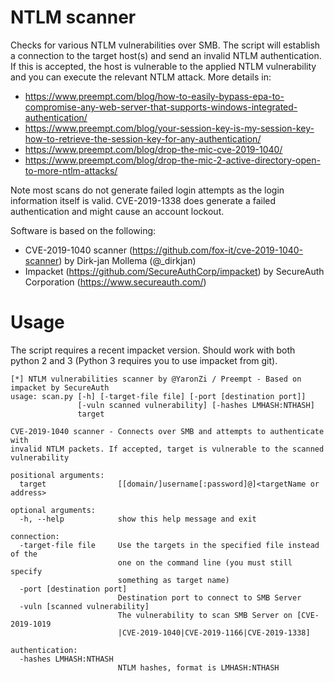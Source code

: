 # NTLM scanner

Checks for various NTLM vulnerabilities over SMB.
The script will establish a connection to the target host(s) and send
an invalid NTLM authentication. If this is accepted, the host is vulnerable to
the applied NTLM vulnerability and you can execute the relevant NTLM attack.
More details in:
- https://www.preempt.com/blog/how-to-easily-bypass-epa-to-compromise-any-web-server-that-supports-windows-integrated-authentication/
- https://www.preempt.com/blog/your-session-key-is-my-session-key-how-to-retrieve-the-session-key-for-any-authentication/
- https://www.preempt.com/blog/drop-the-mic-cve-2019-1040/
- https://www.preempt.com/blog/drop-the-mic-2-active-directory-open-to-more-ntlm-attacks/

Note most scans do not generate failed login attempts as the login information itself is valid. CVE-2019-1338 does generate
a failed authentication and might cause an account lockout.

Software is based on the following:
- CVE-2019-1040 scanner (https://github.com/fox-it/cve-2019-1040-scanner) by Dirk-jan Mollema (@_dirkjan)
- Impacket (https://github.com/SecureAuthCorp/impacket) by SecureAuth Corporation (https://www.secureauth.com/)

# Usage
The script requires a recent impacket version. Should work with both python 2 and 3 (Python 3 requires you to use impacket from git).

```
[*] NTLM vulnerabilities scanner by @YaronZi / Preempt - Based on impacket by SecureAuth
usage: scan.py [-h] [-target-file file] [-port [destination port]]
               [-vuln scanned vulnerability] [-hashes LMHASH:NTHASH]
               target

CVE-2019-1040 scanner - Connects over SMB and attempts to authenticate with
invalid NTLM packets. If accepted, target is vulnerable to the scanned
vulnerability

positional arguments:
  target                [[domain/]username[:password]@]<targetName or address>

optional arguments:
  -h, --help            show this help message and exit

connection:
  -target-file file     Use the targets in the specified file instead of the
                        one on the command line (you must still specify
                        something as target name)
  -port [destination port]
                        Destination port to connect to SMB Server
  -vuln [scanned vulnerability]
                        The vulnerability to scan SMB Server on [CVE-2019-1019
                        |CVE-2019-1040|CVE-2019-1166|CVE-2019-1338]

authentication:
  -hashes LMHASH:NTHASH
                        NTLM hashes, format is LMHASH:NTHASH
```
